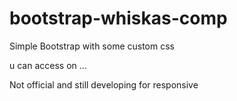 # bootstrap-whiskas-comp
Simple Bootstrap with some custom css

u can access on ...

Not official and still developing for responsive
